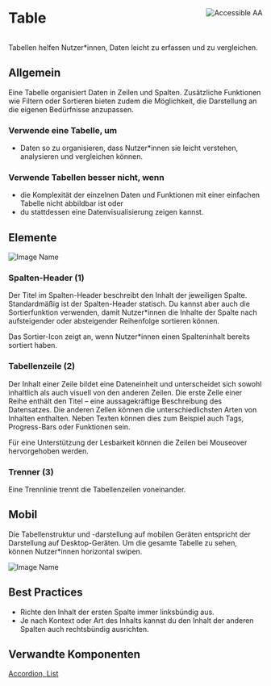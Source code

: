 <div style="display: inline-flex; align-items: center; justify-content: space-between; width: 100%;">
    <h1>Table</h1>
    <img src="assets/aa.png" alt="Accessible AA" />
</div>

Tabellen helfen Nutzer*innen, Daten leicht zu erfassen und zu vergleichen.

## Allgemein

Eine Tabelle organisiert Daten in Zeilen und Spalten. Zusätzliche Funktionen wie Filtern oder Sortieren bieten zudem die Möglichkeit, die Darstellung an die eigenen Bedürfnisse anzupassen.

### Verwende eine Tabelle, um

*	Daten so zu organisieren, dass Nutzer*innen sie leicht verstehen, analysieren und vergleichen können.


### Verwende Tabellen besser nicht, wenn

*	die Komplexität der einzelnen Daten und Funktionen mit einer einfachen Tabelle nicht abbildbar ist oder
*	du stattdessen eine Datenvisualisierung zeigen kannst.


## Elemente

![Image Name](assets/3_components/data-table/data-table-elements.png)

### Spalten-Header (1)

Der Titel im Spalten-Header beschreibt den Inhalt der jeweiligen Spalte. Standardmäßig ist der Spalten-Header statisch. Du kannst aber auch die Sortierfunktion verwenden, damit Nutzer*innen die Inhalte der Spalte nach aufsteigender oder absteigender Reihenfolge sortieren können.

Das Sortier-Icon zeigt an, wenn Nutzer*innen einen Spalteninhalt bereits sortiert haben.

### Tabellenzeile (2)

Der Inhalt einer Zeile bildet eine Dateneinheit und unterscheidet sich sowohl inhaltlich als auch visuell von den anderen Zeilen.
Die erste Zelle einer Reihe enthält den Titel – eine aussagekräftige Beschreibung des Datensatzes.
Die anderen Zellen können die unterschiedlichsten Arten von Inhalten enthalten. Neben Texten können dies zum Beispiel auch Tags, Progress-Bars oder Funktionen sein.

Für eine Unterstützung der Lesbarkeit können die Zeilen bei Mouseover hervorgehoben werden.

### Trenner (3)

Eine Trennlinie trennt die Tabellenzeilen voneinander.

## Mobil

Die Tabellenstruktur und -darstellung auf mobilen Geräten entspricht der Darstellung auf Desktop-Geräten. Um die gesamte Tabelle zu sehen, können Nutzer*innen horizontal swipen.

![Image Name](assets/3_components/data-table/data-table-mobile.png)

## Best Practices

*	Richte den Inhalt der ersten Spalte immer linksbündig aus.
*	Je nach Kontext oder Art des Inhalts kannst du den Inhalt der anderen Spalten auch rechtsbündig ausrichten.

## Verwandte Komponenten

<a href="?path=/usage/components-accordion--standard">Accordion, </a>
<a href="?path=/usage/components-list--ordered">List</a>